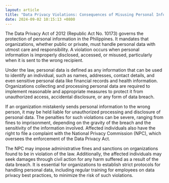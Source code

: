 ```yaml
---
layout: article
title: "Data Privacy Violations: Consequences of Misusing Personal Information in the Philippines"
date: 2024-09-02 10:15:13 +0800
---
```


<p>The Data Privacy Act of 2012 (Republic Act No. 10173) governs the protection of personal information in the Philippines. It mandates that organizations, whether public or private, must handle personal data with utmost care and responsibility. A violation occurs when personal information is improperly disclosed, accessed, or misused, particularly when it is sent to the wrong recipient.</p><p>Under the law, personal data is defined as any information that can be used to identify an individual, such as names, addresses, contact details, and even sensitive personal data like financial records and health information. Organizations collecting and processing personal data are required to implement reasonable and appropriate measures to protect it from unauthorized access, accidental disclosure, or any form of data breach.</p><p>If an organization mistakenly sends personal information to the wrong person, it may be held liable for unauthorized processing and disclosure of personal data. The penalties for such violations can be severe, ranging from fines to imprisonment, depending on the gravity of the breach and the sensitivity of the information involved. Affected individuals also have the right to file a complaint with the National Privacy Commission (NPC), which oversees the enforcement of the Data Privacy Act.</p><p>The NPC may impose administrative fines and sanctions on organizations found to be in violation of the law. Additionally, the affected individuals may seek damages through civil action for any harm suffered as a result of the data breach. It is essential for organizations to establish strict protocols for handling personal data, including regular training for employees on data privacy best practices, to minimize the risk of such violations.</p>